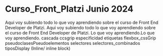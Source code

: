 # Curso_Front_Platzi Junio 2024

Aqui voy subiendo todo lo que voy aprendiendo sobre el curso de Front End Developer de Platzi. Aqui voy subiendo todo lo que voy aprendiendo sobre el curso de Front End Developer de Platzi.
Lo que voy aprendiendo.Lo que voy aprendiendo.
cascada
ccsgrip
especificidad
etiquetas
flexbox_cssGrip
pseudoclasesPseudoelementos
selectores
selectores_combinados
tiposDisplay (Inline/ inline block)

